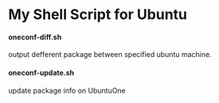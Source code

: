 My Shell Script for Ubuntu
==========================================

#### oneconf-diff.sh

  output defferent package between specified ubuntu machine.

#### oneconf-update.sh

  update package info on UbuntuOne
